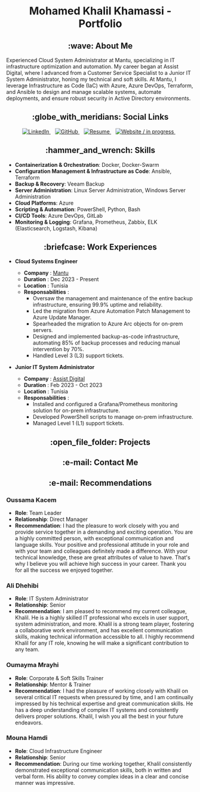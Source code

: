 <h1 align="center"> Mohamed Khalil Khamassi - Portfolio </h1>
<h2 align="center"> :wave: About Me</h2>

<p> Experienced Cloud System Administrator at Mantu, specializing in IT infrastructure optimization and automation. My career began at Assist Digital, where I advanced from a Customer Service Specialist to a Junior IT System Administrator, honing my technical and soft skills. At Mantu, I leverage Infrastructure as Code (IaC) with Azure, Azure DevOps, Terraform, and Ansible to design and manage scalable systems, automate deployments, and ensure robust security in Active Directory environments.</p>

<h2 align="center"> :globe_with_meridians: Social Links</h2>


<p align="center">
  <a href="https://www.linkedin.com/in/mohamed-khalil-khamassi-474777176"/>
    <img src="https://img.shields.io/badge/LinkedIn-Profile-blue" alt="LinkedIn">
  </a>
  &nbsp;&nbsp;
  <a href= "https://github.com/medkhalilkhamassi">
    <img src="https://img.shields.io/badge/GitHub-Profile-black" alt="GitHub">
  </a>
  &nbsp;&nbsp;
  <a href="https://drive.google.com/file/d/1N_of2MiSRMxZt1BC7MqgGqhSqk94f4Qm/view?usp=sharing">
    <img src="https://img.shields.io/badge/Resume-Download-green" alt="Resume">
  </a>
  &nbsp;&nbsp;
  <a href="https://yourwebsite.com">
    <img src="https://img.shields.io/badge/Website-Visit-red" alt="Website / in progress">
  </a>
  &nbsp;&nbsp;
</p>

<h2 align="center"> :hammer_and_wrench: Skills </h2>

* **Containerization & Orchestration**: Docker, Docker-Swarm
* **Configuration Management & Infrastructure as Code**: Ansible, Terraform
* **Backup & Recovery**: Veeam Backup
* **Server Administration**: Linux Server Administration, Windows Server Administration
* **Cloud Platforms**: Azure
* **Scripting & Automation**: PowerShell, Python, Bash
* **CI/CD Tools**: Azure DevOps, GitLab
* **Monitoring & Logging**: Grafana, Prometheus, Zabbix, ELK (Elasticsearch, Logstash, Kibana)

<h2 align="center"> :briefcase: Work Experiences </h2>

* **Cloud Systems Engineer**
    * **Company** : <a href="https://www.mantu.com"> Mantu </a>
    * **Duration** : Dec 2023 - Present
    * **Location** : Tunisia
    * **Responsabilities** :
        * Oversaw the management and maintenance of the entire backup infrastructure, ensuring 99.9% uptime and reliability. 
        * Led the migration from Azure Automation Patch Management to Azure Update Manager.
        * Spearheaded the migration to Azure Arc objects for on-prem servers.
        * Designed and implemented backup-as-code infrastructure, automating 85% of backup processes and reducing manual intervention by 70%.
        * Handled Level 3 (L3) support tickets.


* **Junior IT System Administrator**
    * **Company** : <a href="https://www.assistdigital.com"> Assist Digital </a>
    * **Duration** : Feb 2023 - Oct 2023
    * **Location** : Tunisia
    * **Responsabilities** :
        * Installed and configured a Grafana/Prometheus monitoring solution for on-prem infrastructure.
        * Developed PowerShell scripts to manage on-prem infrastructure.
        * Managed Level 1 (L1) support tickets.

<h2 align="center"> :open_file_folder: Projects </h2>



<h2 align="center"> :e-mail: Contact Me</h2>


<h2 align="center"> :e-mail: Recommendations</h2>

### Oussama Kacem
   * **Role**: Team Leader
   * **Relationship**: Direct Manager
   * **Recommendation**: I had the pleasure to work closely with you and provide service together in a demanding and exciting operation. You are a highly committed person, with exceptional communication and language skills. Your positive and professional attitude in your role and with your team and colleagues definitely made a difference. With your technical knowledge, these are great attributes of value to have. That's why I believe you will achieve high success in your career. Thank you for all the success we enjoyed together.

### Ali Dhehibi
   * **Role**: IT System Administrator
   * **Relationship**: Senior
   * **Recommendation**: I am pleased to recommend my current colleague, Khalil. He is a highly skilled IT professional who excels in user support, system administration, and more. Khalil is a strong team player, fostering a collaborative work environment, and has excellent communication skills, making technical information accessible to all. I highly recommend Khalil for any IT role, knowing he will make a significant contribution to any team.

### Oumayma Mrayhi
   * **Role**: Corporate & Soft Skills Trainer
   * **Relationship**: Mentor & Trainer
   * **Recommendation**: I had the pleasure of working closely with Khalil on several critical IT requests when pressured by time, and I am continually impressed by his technical expertise and great communication skills. He has a deep understanding of complex IT systems and consistently delivers proper solutions. Khalil, I wish you all the best in your future endeavors.

### Mouna Hamdi
   * **Role**: Cloud Infrastructure Engineer
   * **Relationship**: Senior
   * **Recommendation**: During our time working together, Khalil consistently demonstrated exceptional communication skills, both in written and verbal form. His ability to convey complex ideas in a clear and concise manner was impressive.

